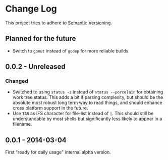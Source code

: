 # Change Log
This project tries to adhere to [Semantic Versioning](http://semver.org/).

## Planned for the future
- Switch to `gonut` instead of `godep` for more reliable builds.

## 0.0.2 - Unreleased
### Changed
- Switched to using `status -z` instead of `status --porcelain` for obtaining
  work tree status.  This adds a bit if parsing complexity, but should be the
  absolute most robust long term way to read things, and should enhance cross
  platform support in the future.
- Use `TAB` as IFS character for file-list instead of `|`. This should still be
  understandable by most shells but significantly less likely to appear in a
  filename.

## 0.0.1 - 2014-03-04
First "ready for daily usage" internal alpha version.
